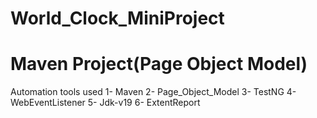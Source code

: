 # World_Clock_MiniProject
# Maven Project(Page Object  Model)
Automation tools used
1- Maven
2- Page_Object_Model
3- TestNG
4- WebEventListener
5- Jdk-v19
6- ExtentReport

